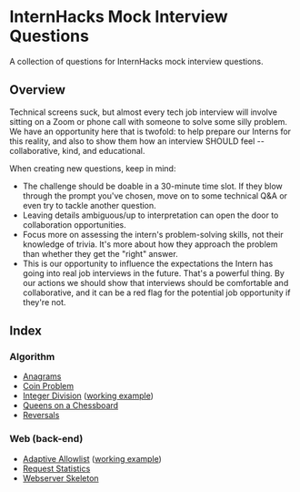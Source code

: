 # InternHacks Mock Interview Questions

A collection of questions for InternHacks mock interview questions.

## Overview

Technical screens suck, but almost every tech job interview will involve sitting on a Zoom or phone call with someone to solve some silly problem. We have an opportunity here that is twofold: to help prepare our Interns for this reality, and also to show them how an interview SHOULD feel -- collaborative, kind, and educational.

When creating new questions, keep in mind:

- The challenge should be doable in a 30-minute time slot. If they blow through the prompt you've chosen, move on to some technical Q&A or even try to tackle another question.
- Leaving details ambiguous/up to interpretation can open the door to collaboration opportunities.
- Focus more on assessing the intern's problem-solving skills, not their knowledge of trivia. It's more about how they approach the problem than whether they get the "right" answer.
- This is our opportunity to influence the expectations the Intern has going into real job interviews in the future. That's a powerful thing. By our actions we should show that interviews should be comfortable and collaborative, and it can be a red flag for the potential job opportunity if they're not.

## Index

### Algorithm

- [Anagrams](algorithm/anagrams.md)
- [Coin Problem](algorithm/coin-problem.md)
- [Integer Division](algorithm/integer-division.md) ([working example](algorithm/integer-division.py))
- [Queens on a Chessboard](algorithm/queens-on-a-chessboard.md)
- [Reversals](algorithm/reversals.md)

### Web (back-end)

- [Adaptive Allowlist](web-backend/adaptive-allowlist.md) ([working example](web-backend/adaptive-allowlist.py))
- [Request Statistics](web-backend/request-statistics.md)
- [Webserver Skeleton](web-backend/webserver-skeleton.md)

